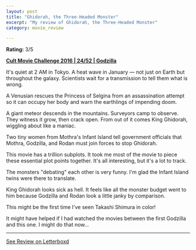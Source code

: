 ```yaml
---
layout: post
title: "Ghidorah, the Three-Headed Monster"
excerpt: "My review of Ghidorah, the Three-Headed Monster"
category: movie_review

---
```


**Rating:** 3/5

<b><a href="https://boxd.it/q7ygw/detail" rel="nofollow">Cult Movie Challenge 2016 | 24/52 | Godzilla</a></b>

It's quiet at 2 AM in Tokyo. A heat wave in January — not just on Earth but throughout the galaxy. Scientists wait for a transmission to tell them what is wrong.

A Venusian rescues the Princess of Selgina from an assassination attempt so it can occupy her body and warn the earthlings of impending doom.

A giant meteor descends in the mountains. Surveyors camp to observe. They witness it grow, then crack open. From out of it comes King Ghidorah, wiggling about like a maniac.

Two tiny women from Mothra's Infant Island tell government officials that Mothra, Godzilla, and Rodan must join forces to stop Ghidorah.

This movie has a trillion subplots. It took me most of the movie to piece these essential plot points together. It's all interesting, but it's a lot to track.

The monsters "debating" each other is very funny. I'm glad the Infant Island twins were there to translate.

King Ghidorah looks sick as hell. It feels like all the monster budget went to him because Godzilla and Rodan look a little janky by comparison.

This might be the first time I've seen Takashi Shimura in color!

It might have helped if I had watched the movies between the first Godzilla and this one. I might do that now...

<hr>

[See Review on Letterboxd](https://boxd.it/5QcUS1)
